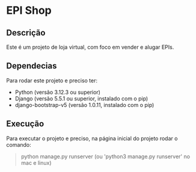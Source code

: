 # EPI Shop

## Descrição
Este é um projeto de loja virtual, com foco em vender e alugar EPIs.

## Dependecias
Para rodar este projeto e preciso ter:
- Python (versão 3.12.3 ou superior)
- Django (versão 5.5.1 ou superior, instalado com o pip)
- django-bootstrap-v5 (versão 1.0.11, instalado com o pip)

## Execução
Para executar o projeto e preciso, na página inicial do projeto rodar o comando:
> python manage.py runserver (ou 'python3 manage.py runserver' no mac e linux)
